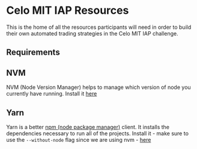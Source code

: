 # Celo MIT IAP Resources
This is the home of all the resources participants will need in order to build their own automated trading strategies in the Celo MIT IAP challenge.

## Requirements

## NVM

NVM (Node Version Manager) helps to manage which version of node you currently have running. Install it [here](https://github.com/creationix/nvm#installation)

## Yarn

Yarn is a better [npm (node package manager)](https://www.npmjs.com/) client. It installs the dependencies necessary to run all of the projects. Install it - make sure to use the `--without-node` flag since we are using nvm - [here](https://yarnpkg.com/en/docs/install#mac-stable)

